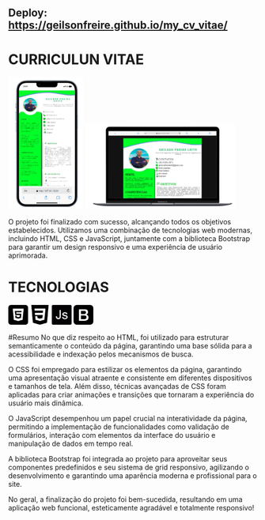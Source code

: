## Deploy: https://geilsonfreire.github.io/my_cv_vitae/

# CURRICULUN VITAE

<div>
    <img src="Packs/img_readme/celular.png" width="30%" height="auto" alt="Celular">
    <img src="Packs/img_readme/notebook.png" width="60%" height="auto" alt="NoteBook">
</div>


O projeto foi finalizado com sucesso, alcançando todos os objetivos estabelecidos. Utilizamos uma combinação de tecnologias web modernas, incluindo HTML, CSS e JavaScript, juntamente com a biblioteca Bootstrap para garantir um design responsivo e uma experiência de usuário aprimorada.


# TECNOLOGIAS

<img src="Packs/skills/html-5.png" width="40" height="40" alt="HTML">
<img src="Packs/skills/css-3.png" width="40" height="40" alt="CSS">
<img src="Packs/skills/js.png" width="40" height="40" alt="JavaScript">
<img src="Packs/skills/bootstrap.png" width="40" height="40" alt="Bootstrap">



#Resumo
No que diz respeito ao HTML, foi utilizado para estruturar semanticamente o conteúdo da página, garantindo uma base sólida para a acessibilidade e indexação pelos mecanismos de busca.

O CSS foi empregado para estilizar os elementos da página, garantindo uma apresentação visual atraente e consistente em diferentes dispositivos e tamanhos de tela. Além disso, técnicas avançadas de CSS foram aplicadas para criar animações e transições que tornaram a experiência do usuário mais dinâmica.

O JavaScript desempenhou um papel crucial na interatividade da página, permitindo a implementação de funcionalidades como validação de formulários, interação com elementos da interface do usuário e manipulação de dados em tempo real.

A biblioteca Bootstrap foi integrada ao projeto para aproveitar seus componentes predefinidos e seu sistema de grid responsivo, agilizando o desenvolvimento e garantindo uma aparência moderna e profissional para o site.

No geral, a finalização do projeto foi bem-sucedida, resultando em uma aplicação web funcional, esteticamente agradável e totalmente responsivo! 
